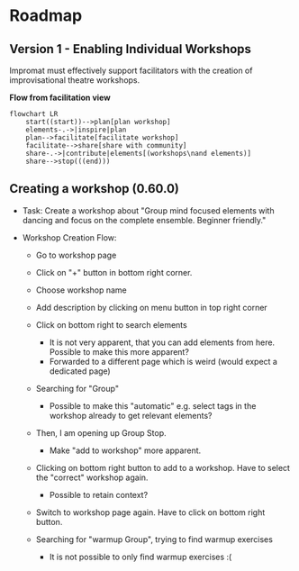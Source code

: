 # Roadmap

## Version 1 - Enabling Individual Workshops

Impromat must effectively support facilitators with the creation of improvisational theatre workshops.

**Flow from facilitation view**

```mermaid
flowchart LR
    start((start))-->plan[plan workshop]
    elements-.->|inspire|plan
    plan-->facilitate[facilitate workshop]
    facilitate-->share[share with community]
    share-.->|contribute|elements[(workshops\nand elements)]
    share-->stop(((end)))
```

## Creating a workshop (0.60.0)

- Task: Create a workshop about "Group mind focused elements with dancing and focus on the complete ensemble. Beginner friendly."

- Workshop Creation Flow:

  - Go to workshop page
  - Click on "+" button in bottom right corner.
  - Choose workshop name
  - Add description by clicking on menu button in top right corner

  - Click on bottom right to search elements
    - It is not very apparent, that you can add elements from here. Possible to make this more apparent?
    - Forwarded to a different page which is weird (would expect a dedicated page)
  - Searching for "Group"
    - Possible to make this "automatic" e.g. select tags in the workshop already to get relevant elements?
  - Then, I am opening up Group Stop.
    - Make "add to workshop" more apparent.
  - Clicking on bottom right button to add to a workshop. Have to select the "correct" workshop again.
    - Possible to retain context?
  - Switch to workshop page again. Have to click on bottom right button.
  - Searching for "warmup Group", trying to find warmup exercises
    - It is not possible to only find warmup exercises :(
